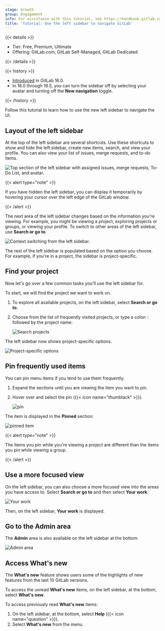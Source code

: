 ```yaml
---
stage: Growth
group: Engagement
info: For assistance with this tutorial, see https://handbook.gitlab.com/handbook/product/ux/technical-writing/#assignments-to-other-projects-and-subjects.
title: 'Tutorial: Use the left sidebar to navigate GitLab'
---
```


{{< details >}}

- Tier: Free, Premium, Ultimate
- Offering: GitLab.com, GitLab Self-Managed, GitLab Dedicated

{{< /details >}}

{{< history >}}

- [Introduced](https://gitlab.com/groups/gitlab-org/-/epics/9044) in GitLab 16.0.
- In 16.0 through 16.5, you can turn the sidebar off by selecting your avatar and turning off the **New navigation** toggle.

{{< /history >}}

<!-- vale gitlab_base.FutureTense = NO -->

Follow this tutorial to learn how to use the new left sidebar to navigate the UI.

## Layout of the left sidebar

At the top of the left sidebar are several shortcuts. Use these shortcuts to
show and hide the left sidebar, create new items, search, and view your profile. You can also view your list of issues,
merge requests, and to-do items.

![Top section of the left sidebar with assigned issues, merge requests, To-Do List, and avatar.](img/sidebar_top_v16_4.png)

{{< alert type="note" >}}

If you have hidden the left sidebar, you can display it temporarily by hovering your cursor over the left edge of the GitLab window.

{{< /alert >}}

The next area of the left sidebar changes based on the information you're viewing. For example,
you might be viewing a project, exploring projects or groups, or viewing your profile.
To switch to other areas of the left sidebar, use **Search or go to**.

![Context switching from the left sidebar.](img/sidebar_middle_v16_4.png)

The rest of the left sidebar is populated based on the option you choose. For example,
if you're in a project, the sidebar is project-specific.

## Find your project

Now let's go over a few common tasks you'll use the left sidebar for.

To start, we will find the project we want to work on.

1. To explore all available projects, on the left sidebar, select **Search or go to**.
1. Choose from the list of frequently visited projects, or
   type a colon `:` followed by the project name:

   ![Search projects](img/search_projects_v16_4.png)

The left sidebar now shows project-specific options.

![Project-specific options](img/project_selected_v16_4.png)

## Pin frequently used items

You can pin menu items if you tend to use them frequently.

1. Expand the sections until you are viewing the item you want to pin.
1. Hover over and select the pin ({{< icon name="thumbtack" >}}).

   ![pin](img/pin_v16_0.png)

The item is displayed in the **Pinned** section:

![pinned item](img/pinned_v16_0.png)

{{< alert type="note" >}}

The items you pin while you're viewing a project are different than the items you pin while viewing a group.

{{< /alert >}}

## Use a more focused view

On the left sidebar, you can also choose a more focused view into the areas you have access to.
Select **Search or go to** and then select **Your work**:

![Your work](img/your_work_v16_4.png)

Then, on the left sidebar, **Your work** is displayed.

## Go to the Admin area

The **Admin** area is also available on the left sidebar at the bottom:

![**Admin** area](img/admin_area_v16_7.png)

## Access What's new

The **What's new** feature shows users some of the highlights of new features from the last 10 GitLab versions.

To access the unread **What's new** items, on the left sidebar, at the bottom, select **What's new**.

To access previously read **What's new** items:

1. On the left sidebar, at the bottom, select **Help** ({{< icon name="question" >}}).
1. Select **What's new** from the menu.
